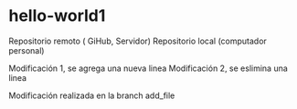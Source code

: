 # hello-world1

Repositorio remoto ( GiHub, Servidor)
Repositorio local (computador personal)

Modificación 1, se agrega una nueva linea
Modificación 2, se eslimina una linea

Modificación realizada en la branch add_file
